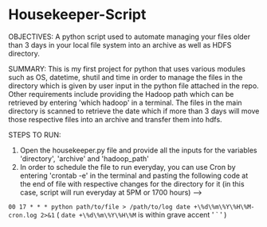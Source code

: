 # Housekeeper-Script

OBJECTIVES:
A python script used to automate managing your files older than 3 days in your local file system into an archive as well as HDFS directory. 

SUMMARY:
This is my first project for python that uses various modules such as OS, datetime, shutil and time in order to manage the files in the directory which is given by
user input in the python file attached in the repo. Other requirements include providing the Hadoop path which can be retrieved by entering 'which hadoop' in a terminal.
The files in the main directory is scanned to retrieve the date which if more than 3 days will move those respective files into an archive and transfer them into hdfs.

STEPS TO RUN:
1) Open the housekeeper.py file and provide all the inputs for the variables 'directory', 'archive' and 'hadoop_path'
2) In order to schedule the file to run everyday, you can use Cron by entering 'crontab -e' in the terminal and pasting the following code at the end of file with respective changes for the directory for it (in this case, script will run everyday at 5PM or 1700 hours) -->


`00 17 * * * python path/to/file > /path/to/log date +\%d\%m\%Y\%H\%M-cron.log 2>&1` ( `date +\%d\%m\%Y\%H\%M` is within grave accent ' ` ' )

